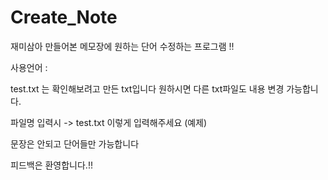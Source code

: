 # Create_Note
재미삼아 만들어본 메모장에 원하는 단어 수정하는 프로그램 !! 

사용언어 : 

test.txt 는 확인해보려고 만든 txt입니다 원하시면 다른 txt파일도 내용 변경 가능합니다.

파일명 입력시 -> test.txt 이렇게 입력해주세요 (예제)

문장은 안되고 단어들만 가능합니다 

피드백은 환영합니다.!!

